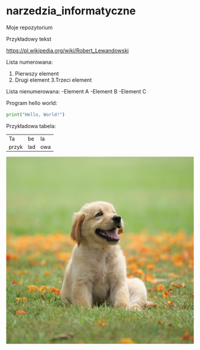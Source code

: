 # narzedzia_informatyczne
Moje repozytorium 

Przykładowy tekst

https://pl.wikipedia.org/wiki/Robert_Lewandowski 

Lista numerowana:
1. Pierwszy element
2. Drugi element
3.Trzeci element

Lista nienumerowana:
-Element A
-Element B
-Element C

Program hello world:


```python
print("Hello, World!")
```
Przykładowa tabela: 
<table>
    <tr>
        <td>Ta</td><td>be</td><td>la</td>
    </tr>
    <tr>
        <td>przyk</td><td>lad</td><td>owa</td>
    </tr>
</table>

![](animals/dog.jpeg)